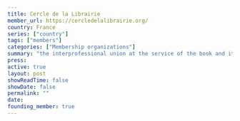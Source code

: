 ```yaml
---
title: Cercle de la Librairie
member_url: https://cercledelalibrairie.org/
country: France
series: ["country"] 
tags: ["members"]
categories: ["Membership organizations"]
summary: "the interprofessional union at the service of the book and its actors. EDRLab founding member."
press:
active: true
layout: post
showReadTime: false
showDate: false
permalink: ""
date: 
founding_member: true
---
```

